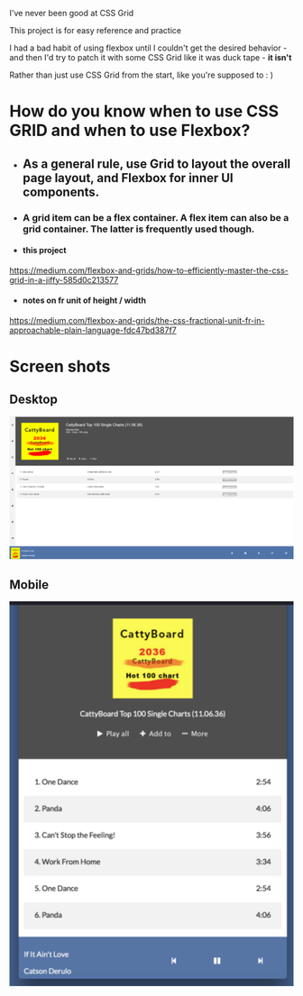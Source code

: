 I've never been good at CSS Grid

This project is for easy reference and practice

I had a bad habit of using flexbox until I couldn't get the desired behavior -
and then I'd try to patch it with some CSS Grid like it was duck tape - **it isn't**

Rather than just use CSS Grid from the start, like you're supposed to : )

# How do you know when to use CSS GRID and when to use Flexbox?

- ## As a general rule, use Grid to layout the overall page layout, and Flexbox for inner UI components.

- ### A grid item can be a flex container. A flex item can also be a grid container. The latter is frequently used though.

- #### this project
https://medium.com/flexbox-and-grids/how-to-efficiently-master-the-css-grid-in-a-jiffy-585d0c213577

- #### notes on fr unit of height / width
https://medium.com/flexbox-and-grids/the-css-fractional-unit-fr-in-approachable-plain-language-fdc47bd387f7

# Screen shots

## Desktop
![desktop-view](https://raw.githubusercontent.com/kawgh1/css-grid-demo/master/screenshots/desktop-view-css-grid1.png)

## Mobile
![mobile-view](https://raw.githubusercontent.com/kawgh1/css-grid-demo/master/screenshots/mobile-view-css-grid.png)